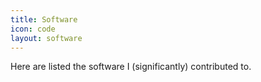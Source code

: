 ```yaml
---
title: Software
icon: code
layout: software
---
```


Here are listed the software I (significantly) contributed to. 

<br>
